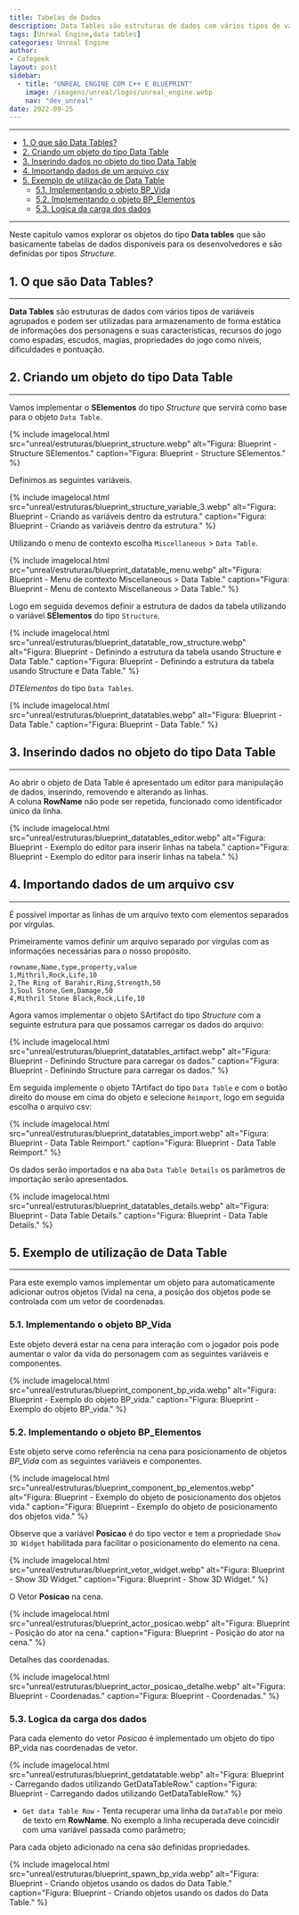 ```yaml
---
title: Tabelas de Dados
description: Data Tables são estruturas de dados com vários tipos de variáveis agrupados
tags: [Unreal Engine,data tables]
categories: Unreal Engine
author: 
- Cafegeek
layout: post
sidebar:  
  - title: "UNREAL ENGINE COM C++ E BLUEPRINT"
    image: /imagens/unreal/logos/unreal_engine.webp
    nav: "dev_unreal"
date: 2022-09-25 
---
```


***

- [1. O que são Data Tables?](#1-o-que-são-data-tables)
- [2. Criando um objeto do tipo Data Table](#2-criando-um-objeto-do-tipo-data-table)
- [3. Inserindo dados no objeto do tipo Data Table](#3-inserindo-dados-no-objeto-do-tipo-data-table)
- [4. Importando dados de um arquivo csv](#4-importando-dados-de-um-arquivo-csv)
- [5. Exemplo de utilização de Data Table](#5-exemplo-de-utilização-de-data-table)
  - [5.1. Implementando o objeto BP\_Vida](#51-implementando-o-objeto-bp_vida)
  - [5.2. Implementando o objeto BP\_Elementos](#52-implementando-o-objeto-bp_elementos)
  - [5.3. Logica da carga dos dados](#53-logica-da-carga-dos-dados)

***

Neste capitulo vamos explorar os objetos do tipo **Data tables** que são basicamente tabelas de dados disponíveis para os desenvolvedores e são definidas por tipos *Structure*.  

## 1. O que são Data Tables?

***

**Data Tables** são estruturas de dados com vários tipos de variáveis agrupados e podem ser utilizadas para armazenamento de forma estática de informações dos personagens e suas características, recursos do jogo como espadas, escudos, magias, propriedades do jogo como níveis, dificuldades e pontuação.

## 2. Criando um objeto do tipo Data Table

***

Vamos implementar o **SElementos** do tipo *Structure* que servirá como base para o objeto `Data Table`.

{% include imagelocal.html
    src="unreal/estruturas/blueprint_structure.webp"
    alt="Figura: Blueprint - Structure SElementos."
    caption="Figura: Blueprint - Structure SElementos."
%}

Definimos as seguintes variáveis.

{% include imagelocal.html
    src="unreal/estruturas/blueprint_structure_variable_3.webp"
    alt="Figura: Blueprint - Criando as variáveis dentro da estrutura."
    caption="Figura: Blueprint - Criando as variáveis dentro da estrutura."
%}

Utilizando o menu de contexto escolha `Miscellaneous` > `Data Table`.

{% include imagelocal.html
    src="unreal/estruturas/blueprint_datatable_menu.webp"
    alt="Figura: Blueprint - Menu de contexto Miscellaneous > Data Table."
    caption="Figura: Blueprint - Menu de contexto Miscellaneous > Data Table."
%}

Logo em seguida devemos definir a estrutura de dados da tabela utilizando o variável **SElementos** do tipo `Structure`.

{% include imagelocal.html
    src="unreal/estruturas/blueprint_datatable_row_structure.webp"
    alt="Figura: Blueprint - Definindo a estrutura da tabela usando Structure e Data Table."
    caption="Figura: Blueprint - Definindo a estrutura da tabela usando Structure e Data Table."
%}

*DTElementos* do tipo `Data Tables`.

{% include imagelocal.html
    src="unreal/estruturas/blueprint_datatables.webp"
    alt="Figura: Blueprint - Data Table."
    caption="Figura: Blueprint - Data Table."
%}

## 3. Inserindo dados no objeto do tipo Data Table

***

Ao abrir o objeto de Data Table é apresentado um editor para manipulação de dados, inserindo, removendo e alterando as linhas.  
A coluna **RowName** não pode ser repetida, funcionado como identificador único da linha.

{% include imagelocal.html
    src="unreal/estruturas/blueprint_datatables_editor.webp"
    alt="Figura: Blueprint - Exemplo do editor para inserir linhas na tabela."
    caption="Figura: Blueprint - Exemplo do editor para inserir linhas na tabela."
%}

## 4. Importando dados de um arquivo csv

***

É possível importar as linhas de um arquivo texto com elementos separados por vírgulas.

Primeiramente vamos definir um arquivo separado por vírgulas com as informações necessárias para o nosso propósito.

```csv
rowname,Name,type,property,value
1,Mithril,Rock,Life,10
2,The Ring of Barahir,Ring,Strength,50
3,Soul Stone,Gem,Damage,50
4,Mithril Stone Black,Rock,Life,10
```

Agora vamos implementar o objeto SArtifact do tipo *Structure* com a seguinte estrutura para que possamos carregar os dados do arquivo:

{% include imagelocal.html
    src="unreal/estruturas/blueprint_datatables_artifact.webp"
    alt="Figura: Blueprint - Definindo Structure para carregar os dados."
    caption="Figura: Blueprint - Definindo Structure para carregar os dados."
%}

Em seguida implemente o objeto TArtifact do tipo `Data Table` e com o botão direito do mouse em cima do objeto e selecione `Reimport`, logo em seguida escolha o arquivo csv:

{% include imagelocal.html
    src="unreal/estruturas/blueprint_datatables_import.webp"
    alt="Figura: Blueprint - Data Table Reimport."
    caption="Figura: Blueprint - Data Table Reimport."
%}

Os dados serão importados e na aba `Data Table Details` os parâmetros de importação serão apresentados.

{% include imagelocal.html
    src="unreal/estruturas/blueprint_datatables_details.webp"
    alt="Figura: Blueprint - Data Table Details."
    caption="Figura: Blueprint - Data Table Details."
%}

## 5. Exemplo de utilização de Data Table

***

Para este exemplo vamos implementar um objeto para automaticamente adicionar outros objetos (Vida) na cena, a posição dos objetos pode se controlada com um vetor de coordenadas.  

### 5.1. Implementando o objeto BP_Vida

Este objeto deverá estar na cena para interação com o jogador pois pode aumentar o valor da vida do personagem com as seguintes variáveis e componentes.  

{% include imagelocal.html
    src="unreal/estruturas/blueprint_component_bp_vida.webp"
    alt="Figura: Blueprint - Exemplo do objeto BP_vida."
    caption="Figura: Blueprint - Exemplo do objeto BP_vida."
%}

### 5.2. Implementando o objeto BP_Elementos

Este objeto serve como referência na cena para posicionamento de objetos *BP_Vida* com as seguintes variáveis e componentes.

{% include imagelocal.html
    src="unreal/estruturas/blueprint_component_bp_elementos.webp"
    alt="Figura: Blueprint - Exemplo do objeto de posicionamento dos objetos vida."
    caption="Figura: Blueprint - Exemplo do objeto de posicionamento dos objetos vida."
%}

Observe que a variável **Posicao** é do tipo vector e tem a propriedade `Show 3D Widget` habilitada para facilitar o posicionamento do elemento na cena.  

{% include imagelocal.html
    src="unreal/estruturas/blueprint_vetor_widget.webp"
    alt="Figura: Blueprint - Show 3D Widget."
    caption="Figura: Blueprint - Show 3D Widget."
%}

O Vetor **Posicao** na cena.

{% include imagelocal.html
    src="unreal/estruturas/blueprint_actor_posicao.webp"
    alt="Figura: Blueprint - Posição do ator na cena."
    caption="Figura: Blueprint - Posição do ator na cena."
%}

Detalhes das coordenadas.

{% include imagelocal.html
    src="unreal/estruturas/blueprint_actor_posicao_detalhe.webp"
    alt="Figura: Blueprint - Coordenadas."
    caption="Figura: Blueprint - Coordenadas."
%}

### 5.3. Logica da carga dos dados

Para cada elemento do vetor *Posicao* é implementado um objeto do tipo BP_vida nas coordenadas de vetor.

{% include imagelocal.html
    src="unreal/estruturas/blueprint_getdatatable.webp"
    alt="Figura: Blueprint - Carregando dados utilizando GetDataTableRow."
    caption="Figura: Blueprint - Carregando dados utilizando GetDataTableRow."
%}

- `Get data Table Row` - Tenta recuperar uma linha da `DataTable` por meio de texto em **RowName**.  No exemplo a linha recuperada deve coincidir com uma variável passada como parâmetro;

Para cada objeto adicionado na cena são definidas propriedades.

{% include imagelocal.html
    src="unreal/estruturas/blueprint_spawn_bp_vida.webp"
    alt="Figura: Blueprint - Criando objetos usando os dados do Data Table."
    caption="Figura: Blueprint - Criando objetos usando os dados do Data Table."
%}
